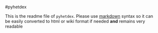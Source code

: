 #pyhetdex

This is the readme file of `pyhetdex`. Please use
[markdown](http://daringfireball.net/projects/markdown/syntax) syntax so it can
be easily converted to html or wiki format if needed **and** remains very
readable
